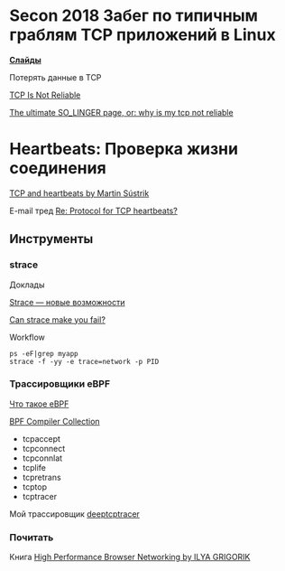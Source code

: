 Secon 2018 Забег по типичным граблям TCP приложений в Linux
============================================================

[**Слайды**](slides_tcp_secon2018_final.pdf)

Потерять данные в TCP

[TCP Is Not Reliable](https://blog.h2o.ai/2013/08/tcp-is-not-reliable/)

[The ultimate SO_LINGER page, or: why is my tcp not reliable](https://blog.netherlabs.nl/articles/2009/01/18/the-ultimate-so_linger-page-or-why-is-my-tcp-not-reliable)

# Heartbeats: Проверка жизни соединения

[TCP and heartbeats by Martin Sústrik](http://250bpm.com/blog:22)

E-mail тред [Re: Protocol for TCP heartbeats?](https://www.ietf.org/mail-archive/web/ietf/current/msg62500.html)

## Инструменты

### strace

Доклады

[Strace — новые возможности](https://youtu.be/2K1M9ggC8Gk)

[Can strace make you fail?](https://youtu.be/bD4WC3-soA8)

Workflow

~~~
ps -eF|grep myapp
strace -f -yy -e trace=network -p PID
~~~

### Трассировщики eBPF

[Что такое eBPF](http://www.brendangregg.com/ebpf.html)

[BPF Compiler Collection](https://github.com/iovisor/bcc)

  * tcpaccept
  * tcpconnect
  * tcpconnlat
  * tcplife
  * tcpretrans
  * tcptop
  * tcptracer

Мой трассировщик [deeptcptracer](https://github.com/alexgpg/deeptcptracer)

### Почитать

Книга [High Performance Browser Networking by ILYA GRIGORIK](https://hpbn.co/)
